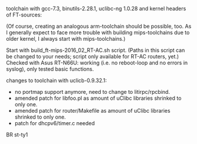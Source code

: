 toolchain with gcc-7.3, binutils-2.28.1, uclibc-ng 1.0.28 and kernel headers of FT-sources:


(Of course, creating an analogous arm-toolchain should be possible, too. As I generally expect to face more trouble with building mips-toolchains due to older kernel, I always start with mips-toolchains.)
 
Start with build_ft-mips-2016_02_RT-AC.sh script. (Paths in this script can be changed to your needs; script only available for RT-AC routers, yet.) Checked with Asus RT-N66U: working (i.e. no reboot-loop and no errors in syslog), only tested basic functions.

changes to toolchain with uclicb-0.9.32.1: 
- no portmap support anymore, need to change to litirpc/rpcbind.  
- amended patch for libfoo.pl as amount of uClibc libraries shrinked to only one.
- amended patch for router/Makefile as amount of uClibc libraries shrinked to only one.
- patch for dhcpv6/timer.c needed

BR
st-ty1
